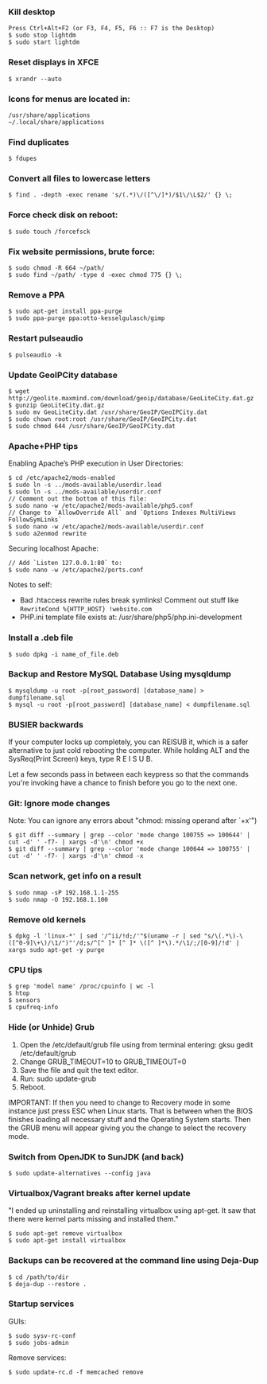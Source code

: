 ### Kill desktop

    Press Ctrl+Alt+F2 (or F3, F4, F5, F6 :: F7 is the Desktop)
	$ sudo stop lightdm
	$ sudo start lightdm	


### Reset displays in XFCE

	$ xrandr --auto	


### Icons for menus are located in:

    /usr/share/applications
	~/.local/share/applications


### Find duplicates
	
	$ fdupes


### Convert all files to lowercase letters

	$ find . -depth -exec rename 's/(.*)\/([^\/]*)/$1\/\L$2/' {} \;


### Force check disk on reboot:

	$ sudo touch /forcefsck


### Fix website permissions, brute force:

	$ sudo chmod -R 664 ~/path/
	$ sudo find ~/path/ -type d -exec chmod 775 {} \;
	


### Remove a PPA

	$ sudo apt-get install ppa-purge
	$ sudo ppa-purge ppa:otto-kesselgulasch/gimp



### Restart pulseaudio

	$ pulseaudio -k


### Update GeoIPCity database

	$ wget http://geolite.maxmind.com/download/geoip/database/GeoLiteCity.dat.gz
	$ gunzip GeoLiteCity.dat.gz
	$ sudo mv GeoLiteCity.dat /usr/share/GeoIP/GeoIPCity.dat
	$ sudo chown root:root /usr/share/GeoIP/GeoIPCity.dat
	$ sudo chmod 644 /usr/share/GeoIP/GeoIPCity.dat


### Apache+PHP tips

Enabling Apache’s PHP execution in User Directories:

	$ cd /etc/apache2/mods-enabled
	$ sudo ln -s ../mods-available/userdir.load
	$ sudo ln -s ../mods-available/userdir.conf
	// Comment out the bottom of this file:	
	$ sudo nano -w /etc/apache2/mods-available/php5.conf
	// Change to `AllowOverride All` and `Options Indexes MultiViews FollowSymLinks`
	$ sudo nano -w /etc/apache2/mods-available/userdir.conf
	$ sudo a2enmod rewrite

Securing localhost Apache:

	// Add `Listen 127.0.0.1:80` to:
	$ sudo nano -w /etc/apache2/ports.conf

Notes to self: 

 + Bad .htaccess rewrite rules break symlinks! Comment out stuff like `RewriteCond %{HTTP_HOST} !website.com`
 + PHP.ini template file exists at: /usr/share/php5/php.ini-development


### Install a .deb file

	$ sudo dpkg -i name_of_file.deb
	

### Backup and Restore MySQL Database Using mysqldump

	$ mysqldump -u root -p[root_password] [database_name] > dumpfilename.sql
	$ mysql -u root -p[root_password] [database_name] < dumpfilename.sql


### BUSIER backwards

If your computer locks up completely, you can REISUB it, which is a safer 
alternative to just cold rebooting the computer. While holding ALT and the 
SysReq(Print Screen) keys, type R E I S U B.

Let a few seconds pass in between each keypress so that the commands you're 
invoking have a chance to finish before you go to the next one.


### Git: Ignore mode changes 

Note: You can ignore any errors about "chmod: missing operand after `+x'")

	$ git diff --summary | grep --color 'mode change 100755 => 100644' | cut -d' ' -f7- | xargs -d'\n' chmod +x
	$ git diff --summary | grep --color 'mode change 100644 => 100755' | cut -d' ' -f7- | xargs -d'\n' chmod -x


### Scan network, get info on a result

	$ sudo nmap -sP 192.168.1.1-255
	$ sudo nmap -O 192.168.1.100


### Remove old kernels

	$ dpkg -l 'linux-*' | sed '/^ii/!d;/'"$(uname -r | sed "s/\(.*\)-\([^0-9]\+\)/\1/")"'/d;s/^[^ ]* [^ ]* \([^ ]*\).*/\1/;/[0-9]/!d' | xargs sudo apt-get -y purge


### CPU tips

	$ grep 'model name' /proc/cpuinfo | wc -l
	$ htop
	$ sensors
	$ cpufreq-info
	
	
### Hide (or Unhide) Grub

 1. Open the /etc/default/grub file using from terminal entering: gksu gedit /etc/default/grub
 2. Change GRUB_TIMEOUT=10 to GRUB_TIMEOUT=0
 3. Save the file and quit the text editor.
 4. Run: sudo update-grub
 5. Reboot.

IMPORTANT: If then you need to change to Recovery mode in some instance just press ESC when Linux starts. That is between when the BIOS finishes loading all necessary stuff and the Operating System starts. Then the GRUB menu will appear giving you the change to select the recovery mode.


### Switch from OpenJDK to SunJDK (and back)

	$ sudo update-alternatives --config java
	

### Virtualbox/Vagrant breaks after kernel update

"I ended up uninstalling and reinstalling virtualbox using apt-get. It saw that there were kernel parts missing and installed them."

	$ sudo apt-get remove virtualbox
	$ sudo apt-get install virtualbox


### Backups can be recovered at the command line using Deja-Dup

	$ cd /path/to/dir
	$ deja-dup --restore .


### Startup services

GUIs:

	$ sudo sysv-rc-conf
	$ sudo jobs-admin

Remove services:

	$ sudo update-rc.d -f memcached remove
